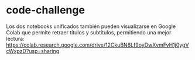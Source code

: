 # code-challenge

Los dos notebooks unificados también pueden visualizarse en Google Colab que permite retraer títulos y subtítulos, permitiendo una mejor lectura:
https://colab.research.google.com/drive/12CkuBN6Lf9oyDwXvmFvH1j0ygVcWxpzD?usp=sharing
